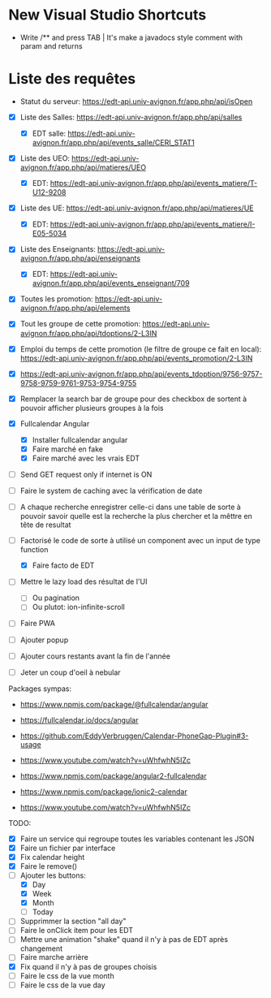 # New Visual Studio Shortcuts

* Write /** and press TAB | It's make a javadocs style comment with param and returns

# Liste des requêtes

* Statut du serveur: https://edt-api.univ-avignon.fr/app.php/api/isOpen

- [x] Liste des Salles: https://edt-api.univ-avignon.fr/app.php/api/salles
  - [x] EDT salle: https://edt-api.univ-avignon.fr/app.php/api/events_salle/CERI_STAT1
- [x] Liste des UEO: https://edt-api.univ-avignon.fr/app.php/api/matieres/UEO
  - [x] EDT: https://edt-api.univ-avignon.fr/app.php/api/events_matiere/T-U12-9208
- [x] Liste des UE: https://edt-api.univ-avignon.fr/app.php/api/matieres/UE
  - [x] EDT: https://edt-api.univ-avignon.fr/app.php/api/events_matiere/I-E05-5034
- [x] Liste des Enseignants: https://edt-api.univ-avignon.fr/app.php/api/enseignants
  - [x] EDT: https://edt-api.univ-avignon.fr/app.php/api/events_enseignant/709

- [x] Toutes les promotion: https://edt-api.univ-avignon.fr/app.php/api/elements
- [x] Tout les groupe de cette promotion: https://edt-api.univ-avignon.fr/app.php/api/tdoptions/2-L3IN
- [x] Emploi du temps de cette promotion (le filtre de groupe ce fait en local): https://edt-api.univ-avignon.fr/app.php/api/events_promotion/2-L3IN
- [x] https://edt-api.univ-avignon.fr/app.php/api/events_tdoption/9756-9757-9758-9759-9761-9753-9754-9755

- [x] Remplacer la search bar de groupe pour des checkbox de sortent à pouvoir afficher plusieurs groupes à la fois

- [x] Fullcalendar Angular
  - [x] Installer fullcalendar angular
  - [x] Faire marché en fake
  - [x] Faire marché avec les vrais EDT

- [ ] Send GET request only if internet is ON
- [ ] Faire le system de caching avec la vérification de date
- [ ] A chaque recherche enregistrer celle-ci dans une table de sorte à pouvoir savoir quelle est la recherche la plus chercher et la mêttre en tête de resultat

- [ ] Factorisé le code de sorte à utilisé un component avec un input de type function
  - [x] Faire facto de EDT
- [ ] Mettre le lazy load des résultat de l'UI
  - [ ] Ou pagination
  - [ ] Ou plutot: ion-infinite-scroll
- [ ] Faire PWA
- [ ] Ajouter popup
- [ ] Ajouter cours restants avant la fin de l'année

- [ ] Jeter un coup d'oeil à nebular

Packages sympas:

* https://www.npmjs.com/package/@fullcalendar/angular
* https://fullcalendar.io/docs/angular
* https://github.com/EddyVerbruggen/Calendar-PhoneGap-Plugin#3-usage
* https://www.youtube.com/watch?v=uWhfwhN5IZc
* https://www.npmjs.com/package/angular2-fullcalendar

* https://www.npmjs.com/package/ionic2-calendar
* https://www.youtube.com/watch?v=uWhfwhN5IZc

TODO:

- [x] Faire un service qui regroupe toutes les variables contenant les JSON
- [x] Faire un fichier par interface
- [x] Fix calendar height
- [x] Faire le remove()
- [ ] Ajouter les buttons:
  - [x] Day
  - [x] Week
  - [x] Month
  - [ ] Today
- [ ] Supprimmer la section "all day"
- [ ] Faire le onClick item pour les EDT
- [ ] Mettre une animation "shake" quand il n'y à pas de EDT après changement
- [ ] Faire marche arrière
- [x] Fix quand il n'y à pas de groupes choisis
- [ ] Faire le css de la vue month
- [ ] Faire le css de la vue day